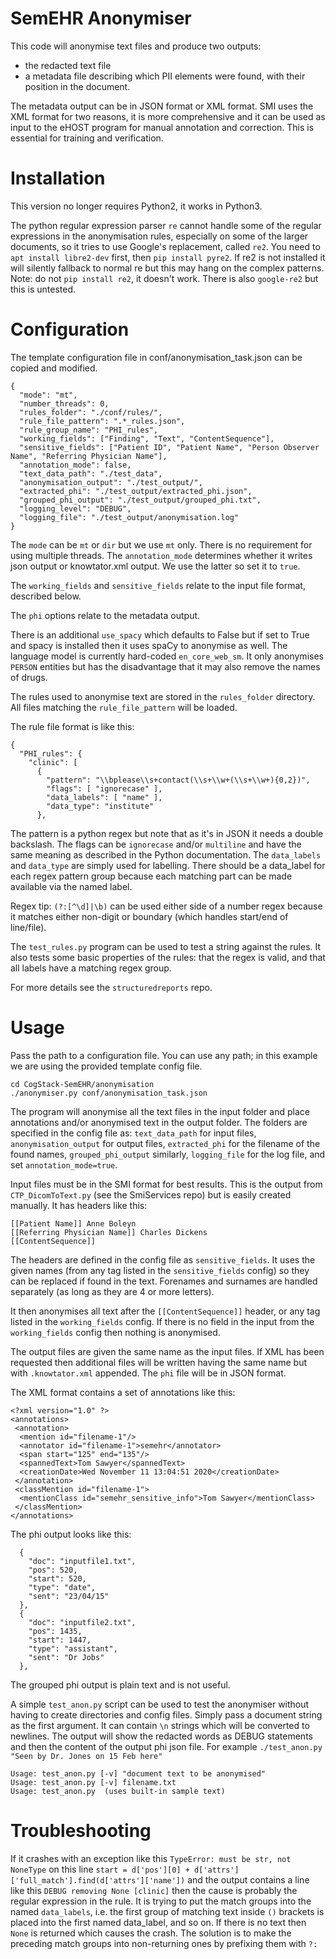 # SemEHR Anonymiser

This code will anonymise text files and produce two outputs:
* the redacted text file
* a metadata file describing which PII elements were found, with their position in the document.

The metadata output can be in JSON format or XML format.
SMI uses the XML format for two reasons, it is more comprehensive
and it can be used as input to the eHOST program for manual
annotation and correction. This is essential for training and
verification.

# Installation

This version no longer requires Python2, it works in Python3.

The python regular expression parser `re` cannot handle some of the
regular expressions in the anonymisation rules, especially on some of
the larger documents, so it tries to use Google's replacement, called `re2`.
You need to `apt install libre2-dev` first, then `pip install pyre2`.
If re2 is not installed it will silently fallback to normal re but this may hang
on the complex patterns. Note: do not `pip install re2`, it doesn't work.
There is also `google-re2` but this is untested.

# Configuration

The template configuration file in conf/anonymisation_task.json
can be copied and modified.

```
{
  "mode": "mt",
  "number_threads": 0,
  "rules_folder": "./conf/rules/",
  "rule_file_pattern": ".*_rules.json",
  "rule_group_name": "PHI_rules",
  "working_fields": ["Finding", "Text", "ContentSequence"],
  "sensitive_fields": ["Patient ID", "Patient Name", "Person Observer Name", "Referring Physician Name"],
  "annotation_mode": false,
  "text_data_path": "./test_data",
  "anonymisation_output": "./test_output/",
  "extracted_phi": "./test_output/extracted_phi.json",
  "grouped_phi_output": "./test_output/grouped_phi.txt",
  "logging_level": "DEBUG",
  "logging_file": "./test_output/anonymisation.log"
}
```

The `mode` can be `mt` or `dir` but we use `mt` only.
There is no requirement for using multiple threads.
The `annotation_mode` determines whether it writes json output or
knowtator.xml output. We use the latter so set it to `true`.

The `working_fields` and `sensitive_fields` relate to the input
file format, described below.

The `phi` options relate to the metadata output.

There is an additional `use_spacy` which defaults to False but if
set to True and spacy is installed then it uses spaCy to anonymise
as well. The language model is currently hard-coded `en_core_web_sm`.
It only anonymises `PERSON` entities but has the disadvantage that
it may also remove the names of drugs.

The rules used to anonymise text are stored in the `rules_folder` directory.
All files matching the `rule_file_pattern` will be loaded.

The rule file format is like this:
```
{
  "PHI_rules": {
    "clinic": [
      {
        "pattern": "\\bplease\\s+contact(\\s+\\w+(\\s+\\w+){0,2})",
        "flags": [ "ignorecase" ],
        "data_labels": [ "name" ],
        "data_type": "institute"
      },
```

The pattern is a python regex but note that as it's in JSON it needs a
double backslash. The flags can be `ignorecase` and/or `multiline` and
have the same meaning as described in the Python documentation. The
`data_labels` and `data_type` are simply used for labelling. There should
be a data_label for each regex pattern group because each matching part
can be made available via the named label.

Regex tip: `(?:[^\d]|\b)` can be used either side of a number regex
because it matches either non-digit or boundary (which handles start/end of
line/file).

The `test_rules.py` program can be used to test a string against the rules.
It also tests some basic properties of the rules: that the regex is valid,
and that all labels have a matching regex group.

For more details see the `structuredreports` repo.

# Usage

Pass the path to a configuration file. You can use any path;
in this example we are using the provided template config file.

```
cd CogStack-SemEHR/anonymisation
./anonymiser.py conf/anonymisation_task.json
```

The program will anonymise all the text files in the input folder
and place annotations and/or anonymised text in the output folder.
The folders are specified in the config file as:
`text_data_path` for input files,
`anonymisation_output` for output files,
`extracted_phi` for the filename of the found names,
`grouped_phi_output` similarly,
`logging_file` for the log file, and set
`annotation_mode=true`.

Input files must be in the SMI format for best results. This is the
output from `CTP_DicomToText.py` (see the SmiServices repo) but is
easily created manually. It has headers like this:
```
[[Patient Name]] Anne Boleyn
[[Referring Physician Name]] Charles Dickens
[[ContentSequence]]
```

The headers are defined in the config file as `sensitive_fields`.
It uses the given names (from any tag listed in the `sensitive_fields` config)
so they can be replaced if found in the text. Forenames and surnames
are handled separately (as long as they are 4 or more letters).

It then anonymises all text after the `[[ContentSequence]]` header, or any
tag listed in the `working_fields` config. If there is no field in the input
from the `working_fields` config then nothing is anonymised.

The output files are given the same name as the input files.
If XML has been requested then additional files will be written having
the same name but with `.knowtator.xml` appended. The `phi` file will
be in JSON format.

The XML format contains a set of annotations like this:
```
<?xml version="1.0" ?>
<annotations>
 <annotation>
  <mention id="filename-1"/>
  <annotator id="filename-1">semehr</annotator>
  <span start="125" end="135"/>
  <spannedText>Tom Sawyer</spannedText>
  <creationDate>Wed November 11 13:04:51 2020</creationDate>
 </annotation>
 <classMention id="filename-1">
  <mentionClass id="semehr_sensitive_info">Tom Sawyer</mentionClass>
 </classMention>
</annotations>
```

The phi output looks like this:
```
  {
    "doc": "inputfile1.txt",
    "pos": 520,
    "start": 520,
    "type": "date",
    "sent": "23/04/15"
  },
  {
    "doc": "inputfile2.txt",
    "pos": 1435,
    "start": 1447,
    "type": "assistant",
    "sent": "Dr Jobs"
  },
```

The grouped phi output is plain text and is not useful.

A simple `test_anon.py` script can be used to test the anonymiser without having
to create directories and config files. Simply pass a document string as the first
argument. It can contain `\n` strings which will be converted to newlines. The
output will show the redacted words as DEBUG statements and then the content of
the output phi json file. For example `./test_anon.py "Seen by Dr. Jones on 15 Feb here"`
```
Usage: test_anon.py [-v] "document text to be anonymised"
Usage: test_anon.py [-v] filename.txt
Usage: test_anon.py  (uses built-in sample text)
```

# Troubleshooting

If it crashes with an exception like this
`TypeError: must be str, not NoneType`
on this line
`start = d['pos'][0] + d['attrs']['full_match'].find(d['attrs']['name'])`
and the output contains a line like this
`DEBUG removing None [clinic]`
then the cause is probably the regular expression in the rule.
It is trying to put the match groups into the named `data_labels`,
i.e. the first group of matching text inside `()` brackets is placed
into the first named data_label, and so on. If there is no text then
`None` is returned which causes the crash. The solution is to make
the preceding match groups into non-returning ones by prefixing them
with `?:`
